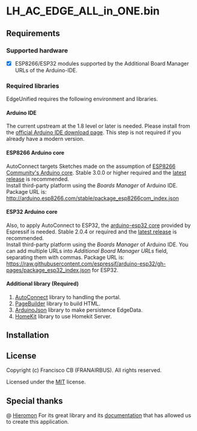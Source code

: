 # LH_AC_EDGE_ALL_in_ONE.bin

## Requirements

### Supported hardware

  
  * [X] ESP8266/ESP32 modules supported by the Additional Board Manager URLs of the Arduino-IDE.

### Required libraries

EdgeUnified requires the following environment and libraries.

#### Arduino IDE

The current upstream at the 1.8 level or later is needed. Please install from the [official Arduino IDE download page](https://www.arduino.cc/en/Main/Software). This step is not required if you already have a modern version.

#### ESP8266 Arduino core

AutoConnect targets Sketches made on the assumption of [ESP8266 Community's Arduino core](https://github.com/esp8266/Arduino). Stable 3.0.0 or higher required and the [latest release](https://github.com/esp8266/Arduino/releases/latest) is recommended.  
Install third-party platform using the *Boards Manager* of Arduino IDE. Package URL is: 
http://arduino.esp8266.com/stable/package_esp8266com_index.json

#### ESP32 Arduino core

Also, to apply AutoConnect to ESP32, the [arduino-esp32 core](https://github.com/espressif/arduino-esp32) provided by Espressif is needed. Stable 2.0.4 or required and the [latest release](https://github.com/espressif/arduino-esp32/releases/latest) is recommended.  
Install third-party platform using the *Boards Manager* of Arduino IDE. You can add multiple URLs into *Additional Board Manager URLs* field, separating them with commas. Package URL is: 
https://raw.githubusercontent.com/espressif/arduino-esp32/gh-pages/package_esp32_index.json for ESP32.

#### Additional library (Required)

1. [AutoConnect](https://github.com/Hieromon/AutoConnect) library to handling the portal.
2. [PageBuilder](https://github.com/Hieromon/PageBuilder) library to build HTML.
3. [ArduinoJson](https://github.com/bblanchon/ArduinoJson) library to make persistence EdgeData.
4. [HomeKit](https://github.com/Mixiaoxiao/Arduino-HomeKit-ESP8266) library to use Homekit Server.

## Installation


## License

Copyright (c) Francisco CB (FRANAIRBUS). All rights reserved.

Licensed under the [MIT](https://github.com/FRANAIRBUS/LH_AC_EDGE/blob/main/LICENSE) license.

## Special thanks

 @ [Hieromon](https://github.com/Hieromon/AutoConnect) For its great library and its [documentation](https://hieromon.github.io/AutoConnect/index.html) that has allowed us to create this application.

